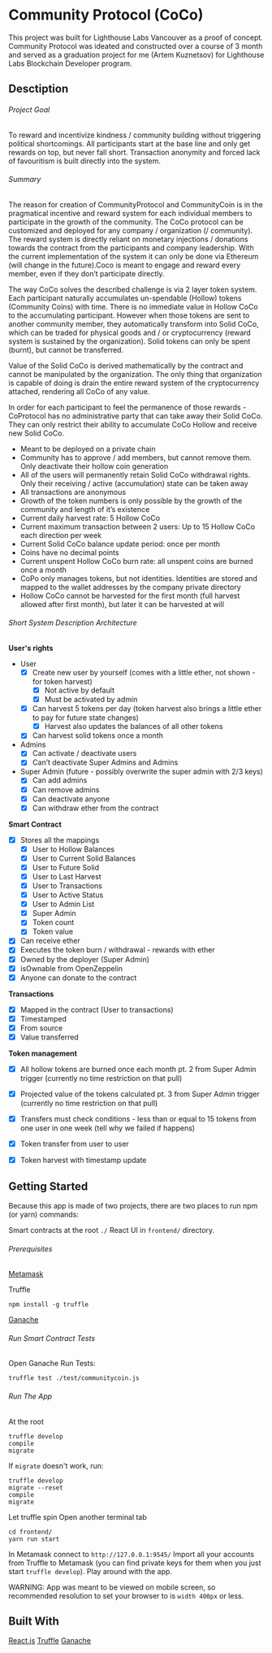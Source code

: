 # Community Protocol (CoCo)
This project was built for Lighthouse Labs Vancouver as a proof of concept. Community Protocol was ideated and constructed over a course of 3 month and served as a graduation project for me (Artem Kuznetsov) for Lighthouse Labs Blockchain Developer program.


## Desctiption
###### Project Goal
To reward and incentivize kindness / community building without triggering political shortcomings.
All participants start at the base line and only get rewards on top, but never fall short. Transaction anonymity and forced lack of favouritism is built directly into the system.


###### Summary
The reason for creation of CommunityProtocol and CommunityCoin is in the pragmatical incentive and reward system for each individual members to participate in the growth of the community. The CoCo protocol can be customized and deployed for any company / organization (/ community). The reward system is directly reliant on monetary injections / donations towards the contract from the participants and company leadership. With the current implementation of the system it can only be done via Ethereum (will change in the future).Coco is meant to engage and reward every member, even if they don’t participate directly.

The way CoCo solves the described challenge is via 2 layer token system. Each participant naturally accumulates un-spendable (Hollow) tokens (Community Coins) with time. There is no immediate value in Hollow CoCo to the accumulating participant. However when those tokens are sent to another community member, they automatically transform into Solid CoCo, which can be traded for physical goods and / or cryptocurrency (reward system is sustained by the organization). Solid tokens can only be spent (burnt), but cannot be transferred.

Value of the Solid CoCo is derived mathematically by the contract and cannot be manipulated by the organization. The only thing that organization is capable of doing is drain the entire reward system of the cryptocurrency attached, rendering all CoCo of any value.

In order for each participant to feel the permanence of those rewards - CoProtocol has no administrative party that can take away their Solid CoCo. They can only restrict their ability to accumulate CoCo Hollow and receive new Solid CoCo.

- Meant to be deployed on a private chain
- Community has to approve / add members, but cannot remove them. Only deactivate their hollow coin generation
- All of the users will permanently retain Solid CoCo withdrawal rights. Only their receiving / active (accumulation) state can be taken away
- All transactions are anonymous
- Growth of the token numbers is only possible by the growth of the community and length of it’s existence
- Current daily harvest rate: 5 Hollow CoCo
- Current maximum transaction between 2 users: Up to 15 Hollow CoCo each direction per week
- Current Solid CoCo balance update period: once per month
- Coins have no decimal points
- Current unspent Hollow CoCo burn rate: all unspent coins are burned once a month
- CoPo only manages tokens, but not identities. Identities are stored and mapped to the wallet addresses by the company private directory
- Hollow CoCo cannot be harvested for the first month (full harvest allowed after first month), but later it can be harvested at will


###### Short System Description Architecture
**User's rights**
- User
    - [x] Create new user by yourself (comes with a little ether, not shown - for token harvest)
        - [x] Not active by default
        - [x] Must be activated by admin
    - [x] Can harvest 5 tokens per day (token harvest also brings a little ether to pay for future state changes)
        - [x] Harvest also updates the balances of all other tokens
    - [x] Can harvest solid tokens once a month
- Admins
    - [x] Can activate / deactivate users
    - [x] Can’t deactivate Super Admins and Admins
- Super Admin (future - possibly overwrite the super admin with 2/3 keys)
    - [x] Can add admins
    - [x] Can remove admins
    - [x] Can deactivate anyone
    - [x] Can withdraw ether from the contract

**Smart Contract**
- [x] Stores all the mappings
    - [x] User to Hollow Balances
    - [x] User to Current Solid Balances
    - [x] User to Future Solid
    - [x] User to Last Harvest
    - [x] User to Transactions
    - [x] User to Active Status
    - [x] User to Admin List
    - [x] Super Admin
    - [x] Token count
    - [x] Token value
- [x] Can receive ether
- [x] Executes the token burn / withdrawal - rewards with ether
- [x] Owned by the deployer (Super Admin)
- [x] isOwnable from OpenZeppelin
- [x] Anyone can donate to the contract

**Transactions**
- [x] Mapped in the contract (User to transactions)
- [x] Timestamped
- [x] From source
- [x] Value transferred

**Token management**
- [x] All hollow tokens are burned once each month pt. 2 from Super Admin trigger (currently no time restriction on that pull)
- [x] Projected value of the tokens calculated pt. 3 from Super Admin trigger (currently no time restriction on that pull)
- [x] Transfers must check conditions - less than or equal to 15 tokens from one user in one week (tell why we failed if happens)
- [x] Token transfer from user to user
- [x] Token harvest with timestamp update


## Getting Started
Because this app is made of two projects, there are two places to run npm (or yarn) commands:

Smart contracts at the root `./`
React UI in `frontend/` directory.

###### Prerequisites
[Metamask](https://metamask.io/)

Truffle
```
npm install -g truffle
```

[Ganache](https://truffleframework.com/ganache)


###### Run Smart Contract Tests
Open Ganache
Run Tests:
```
truffle test ./test/communitycoin.js
```

###### Run The App
At the root
```
truffle develop
compile
migrate
```

If `migrate` doesn't work, run:
```
truffle develop
migrate --reset
compile
migrate
```

Let truffle spin
Open another terminal tab
```
cd frontend/
yarn run start
```

In Metamask connect to `http://127.0.0.1:9545/`
Import all your accounts from Truffle to Metamask (you can find private keys for them when you just start `truffle develop`).
Play around with the app.

WARNING: App was meant to be viewed on mobile screen, so recommended resolution to set your browser to is `width 400px` or less.


## Built With
[React.js](https://reactjs.org/)
[Truffle](https://www.truffleframework.com/)
[Ganache](https://truffleframework.com/ganache)
